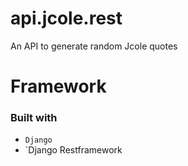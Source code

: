 # api.jcole.rest

An API to generate random Jcole quotes


# Framework
### Built with
* `Django `
* `Django Restframework

